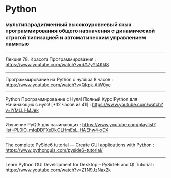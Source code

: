 # Python

### мультипарадигменный высокоуровневый язык программирования общего назначения с динамической строгой типизацией и автоматическим управлением памятью

___

Лекция 78. Красота Программирования : https://www.youtube.com/watch?v=dA7yYt4Kkl8

___

Программирование на Python с нуля за 8 часов : https://www.youtube.com/watch?v=Qkpk-AiW0yc

___

Python Программирование с Нуля! Полный Курс Python для Начинающих с нуля! [*12 часов из 41] : https://www.youtube.com/watch?v=lYMLLI-MJek

___

Изучение PyQt5 для начинающих : https://www.youtube.com/playlist?list=PL0lO_mIqDDFXeDkOLHmEsL_HAEhw4-xDX

____

The complete PySide6 tutorial — Create GUI applications with Python : https://www.pythonguis.com/pyside6-tutorial/

___

Learn Python GUI Development for Desktop – PySide6 and Qt Tutorial : https://www.youtube.com/watch?v=Z1N9JzNax2k
